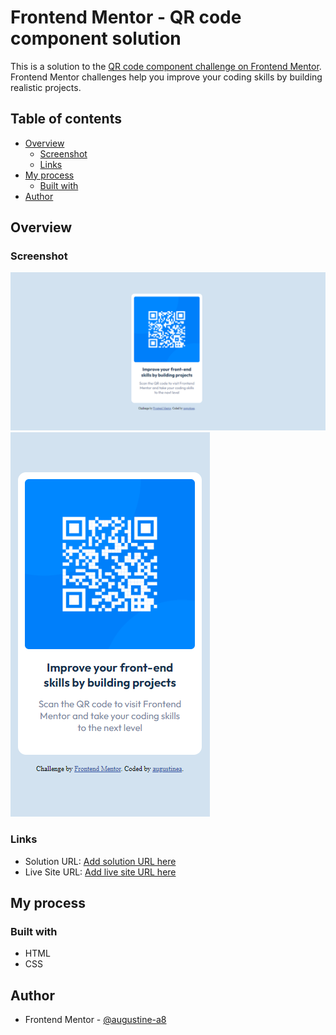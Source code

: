 # Frontend Mentor - QR code component solution

This is a solution to the [QR code component challenge on Frontend Mentor](https://www.frontendmentor.io/challenges/qr-code-component-iux_sIO_H). Frontend Mentor challenges help you improve your coding skills by building realistic projects.

## Table of contents

-   [Overview](#overview)
    -   [Screenshot](#screenshot)
    -   [Links](#links)
-   [My process](#my-process)
    -   [Built with](#built-with)
-   [Author](#author)

## Overview

### Screenshot

![](./images/desktop-view.png)
![](./images/mobile-view.png)

### Links

-   Solution URL: [Add solution URL here](https://github.com/augustine-a8/qr-code-component-fr-mentor.git)
-   Live Site URL: [Add live site URL here](https://augustine-a8.github.io/qr-code-component-fr-mentor/)

## My process

### Built with

-   HTML
-   CSS

## Author

-   Frontend Mentor - [@augustine-a8](https://www.frontendmentor.io/profile/augustine-a8)
